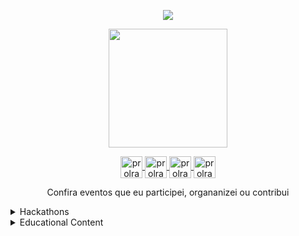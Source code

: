 <p align="center">
  <img align="center" src="https://github-readme-stats.vercel.app/api?username=prolrayderorigin&show_icons=true&theme=dracula">
</p>

<p align="center">
  <img align="center" height="190" src="https://github-readme-stats.anuraghazra1.vercel.app/api/top-langs/?username=prolrayderorigin&layout=compact&theme=dracula" />
</p>

<p align="center">
  <a href="https://dev.to/prolrayderorigin" target="_blank">
    <img align="center" src="https://cdn.jsdelivr.net/npm/simple-icons@3.0.1/icons/dev-dot-to.svg" alt="prolrayderorigin" height="35" width="35" />
  </a>
  <a href="https://twitter.com/prolrayderorigin" target="_blank">
    <img align="center" src="https://cdn.jsdelivr.net/npm/simple-icons@3.0.1/icons/twitter.svg" alt="prolrayderorigin" height="35" width="35" />
  </a>
  <a href="https://linkedin.com/in/prolrayderorigin" target="_blank">
    <img align="center" src="https://cdn.jsdelivr.net/npm/simple-icons@3.0.1/icons/linkedin.svg" alt="prolrayderorigin" height="35" width="35" />
  </a>
  <a href="https://www.twitch.tv/prolrayderorigin/about" target="_blank">
    <img align="center" src="https://cdn.jsdelivr.net/npm/simple-icons@3.0.1/icons/twitch.svg" alt="prolrayderorigin" height="35" width="35" />
  </a>
</p>


<p align="center">
  Confira eventos que eu participei, organanizei ou contribui
</p>

<details>
  <summary>Hackathons</summary>
  
  | Hackathon | Place | Role |Date
  | :---: | :---: | :---: | :---:|
  | Hacking | SC | Aluno | *
    
</details>

<details>
<summary>Educational Content</summary>
  
  
  | Title | Type | Role | Avenue | Date
  | :---: | :---: | :---: | :---:| :--------:|
  | Introduction to Git&Github | Bootcamp | * | UniRedentor |2019-04-27 
  
</details>
